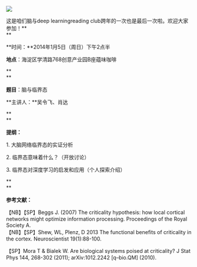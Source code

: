 **![](http://www.swarmagents.cn/files/201306050049_deep_thinkers-1p8fp2c.jpg)**

这是咱们脑与deep learningreading club跨年的一次也是最后一次啦。欢迎大家参加！**  
**

  

**时间：**2014年1月5日（周日）下午2点半  

**地点**：海淀区学清路768创意产业园B座蕴味咖啡

**  
**

**题目**：脑与临界态

  

**主讲人：**吴令飞、肖达

**  
**

**提纲：**  

1\. 大脑网络临界态的实证分析

2\. 临界态意味着什么？（开放讨论）

3\. 临界态对深度学习的启发和应用（个人探索介绍）  

  
**  
**

**参考文献：**

【NB】【SP】Beggs J. (2007) The criticality hypothesis: how local cortical
networks might optimize information processing. Proceedings of the Royal
Society A.  
【NB】【SP】Shew, WL, Plenz, D 2013 The functional benefits of criticality in the
cortex. Neuroscientist 19(1):88-100.  

【SP】Mora T & Bialek W. Are biological systems poised at criticality? J Stat
Phys 144, 268-302 (2011); arXiv:1012.2242 [q–bio.QM] (2010).

  
  

